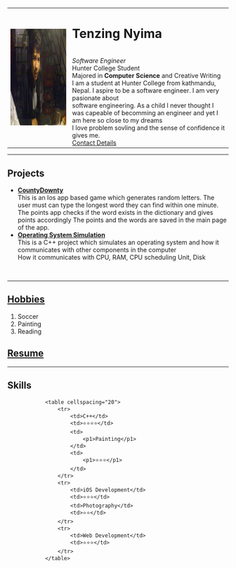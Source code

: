 
<!DOCTYPE html>
<html lang="en">
<head>
    <title>🖌️ Tenzing's Personal Website</title>
    <!-- PUT THIS CSS IN HEAD-->
   <link rel="stylesheet" href="css/styles.css">


</head>
<body>
    <table cellspacing="20">
        <tr>
            <td>
                <img src = "tenzing.jpeg" width="400" height="220">
            </td>
            <td>
                <h1> Tenzing Nyima</h1><br>
                <p1> <em>Software Engineer</em></p1><br>
                <p1> Hunter College Student </p1><br>
                <p1> Majored in <strong>Computer Science</strong> and Creative Writing</p1><br>
                <p1> I am a student at Hunter College from kathmandu, Nepal. I aspire to be a software engineer. I am very pasionate about</p1><br>
                <p1> software engineering. As a child I never thought I was capeable of becomming an engineer and yet I am here so close to my dreams</p1><br>
                <p1>I love problem sovling and the sense of confidence it gives me.</p1><br>
                <p1><a href="contact.html">Contact Details</a></p1>
            </td>
        </tr>
    </table>
    <hr size="3">
    <h2> Projects </h2>
    <p1> <ul>
        <li><strong><a href=" https://github.com/tnyima19/CountyDownty-2">CountyDownty</a></strong></li>
        <p1> This is an Ios app based game which generates random letters. The user must can type the longest word they can find within one minute.</p1>
        <p1> The points app checks if the word exists in the dictionary and gives points accordingly</p1>
        <p1> The points and the words are saved in the main page of the app.</p1><br>
        <li><strong><a href="https://github.com/tnyima19/Simulate-Operating-System">Operating System Simulation</a></strong></li>
        <p1> This is a C++ project which simulates an operating system and how it communicates with other components in the computer</p1><br>
        <p1> How it communicates with CPU, RAM, CPU scheduling Unit, Disk</p1>
    </ul></p1><br>
    <hr>
    <h2><a href="hobbies.html">Hobbies</a></h2>
    <ol>
        <li>Soccer</li>
        <li>Painting</li>
        <li>Reading</li>
    </ol>
    <h2><a href="resume.html"> Resume</a></h2>
    <hr size="3">
    <h2>Skills</h2>
    
        
            
                <table cellspacing="20">
                    <tr>
                        <td>C++</td>
                        <td>⭐⭐⭐⭐</td>
                        <td>
                            <p1>Painting</p1>
                        </td>
                        <td>
                            <p1>⭐⭐⭐</p1>
                        </td>
                    </tr>
                    <tr>
                        <td>iOS Development</td>
                        <td>⭐⭐⭐</td>
                        <td>Photography</td>
                        <td>⭐⭐</td>
                    </tr>
                    <tr>
                        <td>Web Development</td>
                        <td>⭐⭐⭐</td>
                    </tr>
                </table>
            
    
        





   
    
    
</body>
</html>
